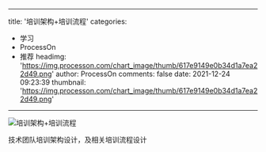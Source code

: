
---
title: '培训架构+培训流程'
categories: 
 - 学习
 - ProcessOn
 - 推荐
headimg: 'https://img.processon.com/chart_image/thumb/617e9149e0b34d1a7ea22d49.png'
author: ProcessOn
comments: false
date: 2021-12-24 09:23:39
thumbnail: 'https://img.processon.com/chart_image/thumb/617e9149e0b34d1a7ea22d49.png'
---

<div>   
<img class="thumb" alt="培训架构+培训流程" src="https://img.processon.com/chart_image/thumb/617e9149e0b34d1a7ea22d49.png" referrerpolicy="no-referrer">
<p>技术团队培训架构设计，及相关培训流程设计</p>  
</div>
            